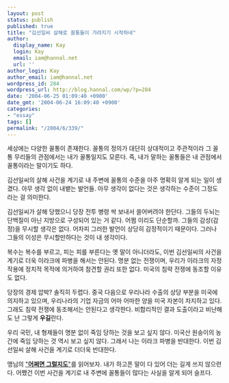 ```yaml
---
layout: post
status: publish
published: true
title: "김선일씨 살해로 꼴통들이 가려지기 시작하네"
author:
  display_name: Kay
  login: Kay
  email: iam@hannal.net
  url: ''
author_login: Kay
author_email: iam@hannal.net
wordpress_id: 284
wordpress_url: http://blog.hannal.com/wp/?p=284
date: '2004-06-25 01:09:40 +0900'
date_gmt: '2004-06-24 16:09:40 +0900'
categories:
- "essay"
tags: []
permalink: "/2004/6/339/"
---
```

<p>세상에는 다양한 꼴통이 존재한다. 꼴통의 정의가 대단히 상대적이고 주관적이라 그 꼴통 무리들의 관점에서는 내가 꼴통일지도 모른다. 즉, 내가 말하는 꼴통들은 내 관점에서 꼴통이라는 말이기도 하다.</p>
<p>김선일씨의 살해 사건을 계기로 내 주변에 꼴통의 수준을 아주 명확히 알게 되는 일이 생겼다. 아무 생각 없이 내뱉는 발언들. 아무 생각이 없다는 것은 생각하는 수준이 그정도라는 걸 의미한다.</p>
<p>김선일씨가 살해 당했으니 당장 전투 병령 싹 보내서 쓸어버려야 한단다. 그들의 두뇌는 단백질이 아닌 지방으로 구성되어 있는 거 같다. 어쩜 이리도 단순할까. 그들의 감성(감정)을 무시할 생각은 없다. 어차피 그러한 발언이 상당히 감정적이기 때문이다. 그러나 그들의 이성은 무시할만하다는 것이 내 생각이다.</p>
<p>복수는 복수를 부르고, 피는 피를 부른다는 옛 말이 아니더라도, 이번 김선일씨의 사건을 계기로 더욱 이라크에 파병을 해서는 안된다. 명분 없는 전쟁이며, 우리가 이라크의 자정 작용에 정치적 목적에 의거하여 참견할 권리 또한 없다. 미국의 침략 전쟁에 동조할 이유도 없다.</p>
<p>당장의 경제 압박? 솔직히 두렵다. 중국 다음으로 우리나라 수출의 상당 부분을 미국에 의지하고 있으며, 우리나라의 기업 자금의 어마 어마한 양을 미국 자본이 차지하고 있다. 그래도 침략 전쟁에 동조해서는 안된다고 생각한다. 비합리적인 결과 도출이라고 비난해도 난 그렇게 <b>우길</b>란다.</p>
<p>우리 국민, 내 형제들이 명분 없이 죽임 당하는 것을 보고 싶지 않다. 미국산 원숭이의 농간에 죽임 당하는 것 역시 보고 싶지 않다. 그래서 나는 이라크 파병을 반대한다. 이번 김선일씨 살해 사건을 계기로 더더욱 반대한다.</p>
<p>맹님의 <a href="http://blog.naver.com/neruda73/140003512345" target="_blank">"<b>어쩌면 그럴지도</b>"</a>를 읽어보자. 내가 하고픈 말이 다 있어 더는 길게 쓰지 않으련다. 어쨌건 이번 사건을 계기로 내 주변에 꼴통들이 많다는 사실을 알게 되어 슬프다.</p>
